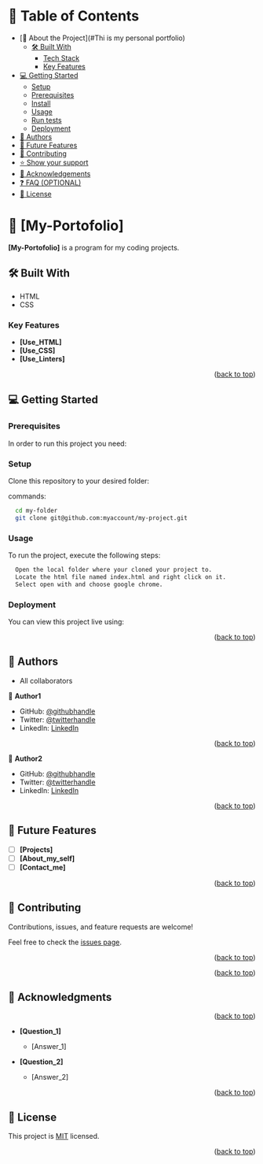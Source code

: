 <a name="readme-top"></a>


# 📗 Table of Contents

- [📖 About the Project](#Thi is my personal portfolio)
  - [🛠 Built With](#HTML-CSS)
    - [Tech Stack](#HTNL-CSS)
    - [Key Features](#About-me)
- [💻 Getting Started](#getting-started)
  - [Setup](#setup)
  - [Prerequisites](#prerequisites)
  - [Install](#install)
  - [Usage](#usage)
  - [Run tests](#run-tests)
  - [Deployment](#triangular_flag_on_post-deployment)
- [👥 Authors](#authors)
- [🔭 Future Features](#future-features)
- [🤝 Contributing](#contributing)
- [⭐️ Show your support](#support)
- [🙏 Acknowledgements](#acknowledgements)
- [❓ FAQ (OPTIONAL)](#faq)
- [📝 License](#license)


# 📖 [My-Portofolio] <a name="This is my personal portfolio"></a>

**[My-Portofolio]** is a program for my coding projects.

## 🛠 Built With <a name="built-with"></a>

 - HTML
 - CSS


### Key Features <a name="About-me"></a>

- **[Use_HTML]**
- **[Use_CSS]**
- **[Use_Linters]**

<p align="right">(<a href="#readme-top">back to top</a>)</p>


## 💻 Getting Started <a name="getting-started"></a>

### Prerequisites

In order to run this project you need: 

### Setup

Clone this repository to your desired folder:

commands:

```sh
  cd my-folder
  git clone git@github.com:myaccount/my-project.git
```

### Usage

To run the project, execute the following steps: 
```sh
  Open the local folder where your cloned your project to.
  Locate the html file named index.html and right click on it.
  Select open with and choose google chrome.
```


### Deployment

You can view this project live using: 


<p align="right">(<a href="#readme-top">back to top</a>)</p>


## 👥 Authors <a name="authors"></a>

- All collaborators

👤 **Author1**

- GitHub: [@githubhandle](https://github.com/Leeoasis)
- Twitter: [@twitterhandle](https://twitter.com/gudo_leslie)
- LinkedIn: [LinkedIn](https://www.linkedin.com/in/leslie-gudo-b08a4)
<p align="right">(<a href="#readme-top">back to top</a>)</p>

👤 **Author2**
- GitHub: [@githubhandle](https://github.com/MMhaidari)
- Twitter: [@twitterhandle](https://twitter.com/gudo_leslie)
- LinkedIn: [LinkedIn](https://www.linkedin.com/in/leslie-gudo-b08a4)
<p align="right">(<a href="#readme-top">back to top</a>)</p>


## 🔭 Future Features <a name="future-features"></a>


- [ ] **[Projects]**
- [ ] **[About_my_self]**
- [ ] **[Contact_me]**

<p align="right">(<a href="#readme-top">back to top</a>)</p>



## 🤝 Contributing <a name="contributing"></a>

Contributions, issues, and feature requests are welcome!

Feel free to check the [issues page](https://github.com/Leeoasis/My-Portfolio/issues).

<p align="right">(<a href="#readme-top">back to top</a>)</p>




<p align="right">(<a href="#readme-top">back to top</a>)</p>



## 🙏 Acknowledgments <a name="Microverse.org"></a>


<p align="right">(<a href="#readme-top">back to top</a>)</p>



- **[Question_1]**

  - [Answer_1]

- **[Question_2]**

  - [Answer_2]

<p align="right">(<a href="#readme-top">back to top</a>)</p>


## 📝 License <a name="license"></a>

This project is [MIT](./LICENCE.md) licensed.

<p align="right">(<a href="#readme-top">back to top</a>)</p>
